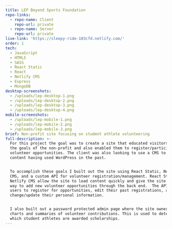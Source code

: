 ```yaml
---
title: LEP Beyond Sports Foundation
repo-links:
  - repo-name: Client
    repo-url: private
  - repo-name: Server
    repo-url: private
live-link: 'https://sleepy-ride-103cfd.netlify.com/'
order: 1
tech:
  - JavaScript
  - HTML5
  - SASS
  - React Static
  - React
  - Netlify CMS
  - Express
  - MongoDB
desktop-screenshots:
  - /uploads/lep-desktop-1.png
  - /uploads/lep-desktop-2.png
  - /uploads/lep-desktop-3.png
  - /uploads/lep-desktop-4.png
mobile-screenshots:
  - /uploads/lep-mobile-1.png
  - /uploads/lep-mobile-2.png
  - /uploads/lep-mobile-3.png
brief: Non-profit site focusing on student athlete volunteering
full-description: >-
  For this project the goal was to create a site that educated visitors about
  the goals of the non-profit and also enabled them to register/participate in
  volunteer opportunities. The client was also looking to use a CMS to update
  content having used WordPress in the past.


  To accomplish these goals I built out the site using React Static, Netlify
  CMS, and a custom API for volunteer registration/management. React Static and
  Netlify CMS allow the site to load content quickly and give the site owner a
  way to add new volunteer opportunities through the back end.  The API allows
  users to register for opportunities, edit their past registrations, and
  change/update their personal information. 


  I also built out a password protected admin page where the site owner can view
  charts and summaries of volunteer contributions. This is used to determine
  which student athletes are awarded scholarships.
---
```



